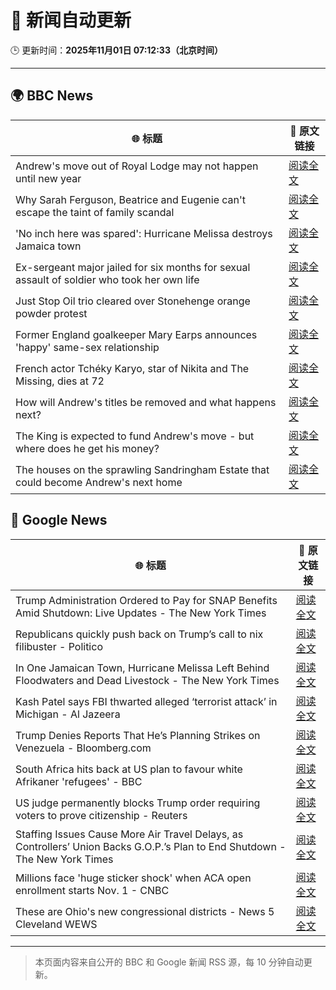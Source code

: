 # 🧠 新闻自动更新

🕒 更新时间：**2025年11月01日 07:12:33（北京时间）**

---

## 🌍 BBC News

| 🌐 标题 | 🔗 原文链接 |
|--------|-------------|
| Andrew's move out of Royal Lodge may not happen until new year | [阅读全文](https://www.bbc.com/news/articles/c2emmdnw82yo?at_medium=RSS&at_campaign=rss) |
| Why Sarah Ferguson, Beatrice and Eugenie can't escape the taint of family scandal | [阅读全文](https://www.bbc.com/news/articles/cy8vrzpgxnro?at_medium=RSS&at_campaign=rss) |
| 'No inch here was spared': Hurricane Melissa destroys Jamaica town | [阅读全文](https://www.bbc.com/news/videos/ce3xxzg09gro?at_medium=RSS&at_campaign=rss) |
| Ex-sergeant major jailed for six months for sexual assault of soldier who took her own life | [阅读全文](https://www.bbc.com/news/articles/cvgd1zk5nrgo?at_medium=RSS&at_campaign=rss) |
| Just Stop Oil trio cleared over Stonehenge orange powder protest | [阅读全文](https://www.bbc.com/news/articles/cjekdqj7529o?at_medium=RSS&at_campaign=rss) |
| Former England goalkeeper Mary Earps announces 'happy' same-sex relationship | [阅读全文](https://www.bbc.com/news/articles/c620lyx5p17o?at_medium=RSS&at_campaign=rss) |
| French actor Tchéky Karyo, star of Nikita and The Missing, dies at 72 | [阅读全文](https://www.bbc.com/news/articles/cx2dd7yyly9o?at_medium=RSS&at_campaign=rss) |
| How will Andrew's titles be removed and what happens next? | [阅读全文](https://www.bbc.com/news/articles/c5ylk9r336zo?at_medium=RSS&at_campaign=rss) |
| The King is expected to fund Andrew's move - but where does he get his money? | [阅读全文](https://www.bbc.com/news/articles/cwy5lzq94gqo?at_medium=RSS&at_campaign=rss) |
| The houses on the sprawling Sandringham Estate that could become Andrew's next home | [阅读全文](https://www.bbc.com/news/articles/c201zvrpvw9o?at_medium=RSS&at_campaign=rss) |

## 📰 Google News

| 🌐 标题 | 🔗 原文链接 |
|--------|-------------|
| Trump Administration Ordered to Pay for SNAP Benefits Amid Shutdown: Live Updates - The New York Times | [阅读全文](https://news.google.com/rss/articles/CBMiY0FVX3lxTE8tRUFsakxRdUtPM0RxamNmcjhjbloxc3QtbW4wZDl3VXE3NUpsN3VqSnNhUUI1MXVObERSamFFZFZPN0FIejY2WWtCak8tNTZ1LWJCejdMQ2V3b00tWng0d1ZTQQ?oc=5) |
| Republicans quickly push back on Trump’s call to nix filibuster - Politico | [阅读全文](https://news.google.com/rss/articles/CBMikAFBVV95cUxQNWRRRjZxdmVMOXpZR0U5Mk43T04tQ0lQNzJrdFMwemhpLThKTDVnNXhONFkyS29UaFVZdlRGV242UFNSUnhybnZtNGNuVUVHQzV3YUVfY2ROekRVVWl0OGZCdGEyZFBuckxtb0s1TUx0RjNnUTg2RktBV3VvbXIwM3lJMGVFVkd6Z0phS2xxT2I?oc=5) |
| In One Jamaican Town, Hurricane Melissa Left Behind Floodwaters and Dead Livestock - The New York Times | [阅读全文](https://news.google.com/rss/articles/CBMikwFBVV95cUxQaUs0bmNXeFFZTGJtRTAzaEZpdm1TM0NFSTNmNVBaVF95RTJiUlQxUTJTNFpOam9RMXhoU28tVUNUQ1BfRUwxQXpwUGJYZUJITHFMSWN3clBsNEczVmJpTTRaVW1uYl9MZXFob3hIOERlTkdVX3NSS19DMGwwY0RvRmFyR2xmZXJZdGpoOVhBb3NvMzA?oc=5) |
| Kash Patel says FBI thwarted alleged ‘terrorist attack’ in Michigan - Al Jazeera | [阅读全文](https://news.google.com/rss/articles/CBMiqwFBVV95cUxOYmVTSTE0VzcxeG1wSU5TbDNLa21Rb25IcDgzUVZJVkpXTUZWQnUzZ3IyRVBqeWRmZmpFRkoyeXdDRUlBcTZyTTRIMTRtT2VDSlhJeDFhTEpCNTNNMTJOd2NzdDNqa1V3Mm4zdXBLVFozMlpXSWRaNEhhN0ZaN3pmRmZKUTNRcnJCTWZlQnRVOUllWEZYaEs3TXVTV19CUnlLVWxCMDd6QVBKVjDSAbABQVVfeXFMUHpJV3NoTTJQVm5jdmhBNXpyYndUay1UMXFTSE5LTS1QUjZQZmZBN3ppMHAwMkNLVmwzMmE2M2Izak1CeG00Y01fRDhJNm95dzdoTDkyV05LZnFkNnIxTEdKQzBlTW1rSXNzTElUcEhjQ2Z4YzQ2SXlWTm9VN2FGZTUydThNU1h0SkR2ckMwdEdzcGZ2Q25GU0hKWkNWS1BPdU1FX2JjZ0lwYjgydzZtX3g?oc=5) |
| Trump Denies Reports That He’s Planning Strikes on Venezuela - Bloomberg.com | [阅读全文](https://news.google.com/rss/articles/CBMirAFBVV95cUxORlhTWW9FekpaLVJvZXNQUFFwb2lSekFWSWdWc19HYndiTjJ1MG5aZURrdktaM1NGNG16SG9IRGlpenExcG1tNWtKaDA5VmItUEVzSjJiLVdGekd5VExJdmI4UDFzVGMtdzBRaUMxMEdCTy1mZEpPMjVLSDJrRXBua1kzVVdJNVFpYWZabkxPU1pxNkxyOWpvNzNzakxYeGVFWTNfdWE2clFuZGti?oc=5) |
| South Africa hits back at US plan to favour white Afrikaner 'refugees' - BBC | [阅读全文](https://news.google.com/rss/articles/CBMiWkFVX3lxTE84ajFfM213NXlXZVVSZ2RpUzJkUHJnWEVpS1BJQmFGRzI5YnlsejhrVWtnWjZSMDhQbVVPTGlhSnAtWEY3dmFuMUZqNE9EN2ZNMmdTZWdKdDVLUdIBX0FVX3lxTE9FUUNycG9KeDFRcFhob3VCbmQtcUJWR0hYRUJMMDZwOGFFWnlCRXpaU3hONkZ1QUMwR3F0ZXhpb1BvXzJKVWZoa0RTMnlBcEJIdUpzSEVHNGpiYW1YVVVv?oc=5) |
| US judge permanently blocks Trump order requiring voters to prove citizenship - Reuters | [阅读全文](https://news.google.com/rss/articles/CBMitwFBVV95cUxOMnNSQldVdkRFbXRlOGdWMjA3ajZXNFB4UnRsNFl3TUVSVEFTcTVQWmtKdVNTMm5PeE43cmJpYm9pZGFZVS1EeDE5dlliaGRxdTU5U1pJVVh0NE02c0E5YV9rTHBrUmxsYUgwbEloUnVYTm40MFZ4a3RzRWRFSEJuZkFVZkFmN1JSWl82LVV5eTdOc2pDNXpZRWowZUtsa2dzNVA0SkFESVltMjkzZ21GR2o3bHhhR2s?oc=5) |
| Staffing Issues Cause More Air Travel Delays, as Controllers’ Union Backs G.O.P.’s Plan to End Shutdown - The New York Times | [阅读全文](https://news.google.com/rss/articles/CBMickFVX3lxTE9zWHJLVEpyWDFEd3FqcDI1UXI0LUhMQURuN1ZJOGtpNkVwbkJFRkVOZklSTEgtdE9acnd5OC02c0JQTDFCbURnWFdXMUVaN1VJendYRXU1TDhSMDFybGJiYUNzQ2twZVY0YkN2N2ZEX0Vudw?oc=5) |
| Millions face 'huge sticker shock' when ACA open enrollment starts Nov. 1 - CNBC | [阅读全文](https://news.google.com/rss/articles/CBMiigFBVV95cUxPRllydE04UHB0QmN4Vk5KOGhobThCQmJLQk0zMnJGeHR2czhoZGEzQ3Y1TnpfNmFibUI3UHRCRDZCckJ5MnNrclc1SjFXVzYzdnNobllFMzhKYmVNVHFUSWdLeVdpVjdKOGtuQUhxSThFSVM4V1Z0WXViZVEwcGpxdFVsUzN6d3p4VGfSAY8BQVVfeXFMT25feEtpcmpxcXZsZE1LcEdpTEQtRVJINFNjejJuY2R5QTljdXBGV2tXZHN4cTdNWHQzNzUtbFRMc1BtSjllYlY1OVZ5eWdTQkgySlFDUHM0MEpxZm9tbmRJTElTZGJJejlxQkdsM1pEQ3VTQ2NQenFYcHlzX2RscThRVk43ckY5NDBjbzRJRFU?oc=5) |
| These are Ohio's new congressional districts - News 5 Cleveland WEWS | [阅读全文](https://news.google.com/rss/articles/CBMipAFBVV95cUxQZDRDTjRhS2tWMDhObnVJUm9UU2JRODJ4MmhXU1RObXFYVmpTY0QyMXNZTGZmWWJMNFFMRXhUM3E5empQTVNLaVhqREJvbmp0QkxaZUM0eWItNkVPUWdKaUhRdTR5b0s4YTloeHFwMXZub2E1ZGdMR1V1bFdDR2ZmbTUwXy1zbG4tT1ZncXF2amVlNWd2QURJMFdhZXZXZDA1Nm8xNg?oc=5) |

---
> 本页面内容来自公开的 BBC 和 Google 新闻 RSS 源，每 10 分钟自动更新。